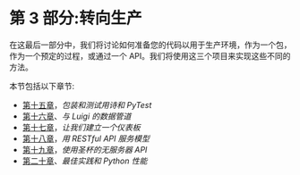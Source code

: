        

# 第 3 部分:转向生产

在这最后一部分中，我们将讨论如何准备您的代码以用于生产环境，作为一个包，作为一个预定的过程，或通过一个 API。我们将使用这三个项目来实现这些不同的方法。

本节包括以下章节:

*   [第十五章](eb2254cc-485d-4603-9d17-7a442aa5e3b8.xhtml)，*包装和测试用诗和 PyTest*
*   [第十六章](beaaddb0-c3fe-481f-8530-a843a42afac3.xhtml)、*与 Luigi 的数据管道*
*   [第十七章](a0274de8-bfb3-43a0-82f2-b3a67c088ffc.xhtml)，*让我们建立一个仪表板*
*   [第十八章](e1d8b121-e8db-45da-9dbf-a034664926fa.xhtml)，*用 RESTful API 服务模型*
*   [第十九章](9b38d5c0-9cbd-413a-ae1f-68a836fe12dc.xhtml)，*使用圣杯的无服务器 API*
*   [第二十章](d6c1c88b-c429-4bc7-873a-2d91334a2689.xhtml)、*最佳实践和 Python 性能*